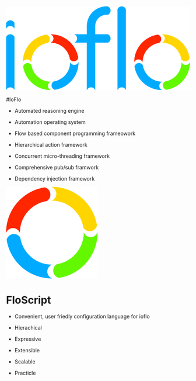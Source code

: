 
![Logo](docs/images/ioflo_logo.png?raw=true)

#IoFlo



* Automated reasoning engine

* Automation operating system

* Flow based component programming frameowork

* Hierarchical action framework

* Concurrent micro-threading framework

* Comprehensive pub/sub framwork

* Dependency injection framework


![Logo](docs/images/ioflo_o.png?raw=true)

# FloScript

* Convenient, user friedly configuration language for ioflo

* Hierachical

* Expressive

* Extensible

* Scalable

* Practicle




